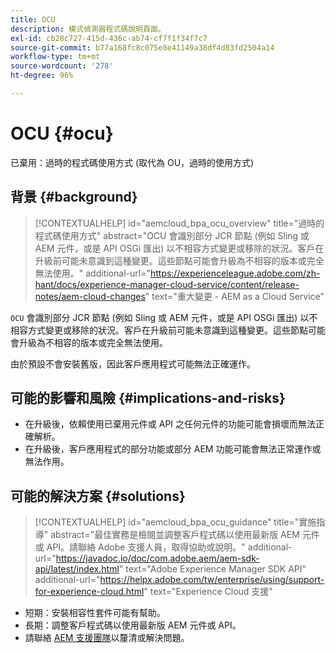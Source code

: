 ```yaml
---
title: OCU
description: 模式偵測器程式碼說明頁面。
exl-id: cb28c727-415d-436c-ab74-cf7f1f34f7c7
source-git-commit: b77a168fc8c075e8e41149a38df4d83fd2504a14
workflow-type: tm+mt
source-wordcount: '278'
ht-degree: 96%

---
```


# OCU {#ocu}

已棄用：過時的程式碼使用方式 (取代為 OU，過時的使用方式)

## 背景 {#background}

>[!CONTEXTUALHELP]
>id="aemcloud_bpa_ocu_overview"
>title="過時的程式碼使用方式"
>abstract="OCU 會識別部分 JCR 節點 (例如 Sling 或 AEM 元件，或是 API OSGi 匯出) 以不相容方式變更或移除的狀況。客戶在升級前可能未意識到這種變更。這些節點可能會升級為不相容的版本或完全無法使用。"
>additional-url="https://experienceleague.adobe.com/zh-hant/docs/experience-manager-cloud-service/content/release-notes/aem-cloud-changes" text="重大變更 - AEM as a Cloud Service"

`OCU` 會識別部分 JCR 節點 (例如 Sling 或 AEM 元件，或是 API OSGi 匯出) 以不相容方式變更或移除的狀況。客戶在升級前可能未意識到這種變更。這些節點可能會升級為不相容的版本或完全無法使用。

由於預設不會安裝舊版，因此客戶應用程式可能無法正確運作。

## 可能的影響和風險 {#implications-and-risks}

* 在升級後，依賴使用已棄用元件或 API 之任何元件的功能可能會損壞而無法正確解析。
* 在升級後，客戶應用程式的部分功能或部分 AEM 功能可能會無法正常運作或無法作用。

## 可能的解決方案 {#solutions}

>[!CONTEXTUALHELP]
>id="aemcloud_bpa_ocu_guidance"
>title="實施指導"
>abstract="最佳實務是檢閱並調整客戶程式碼以使用最新版 AEM 元件或 API。請聯絡 Adobe 支援人員，取得協助或說明。"
>additional-url="https://javadoc.io/doc/com.adobe.aem/aem-sdk-api/latest/index.html" text="Adobe Experience Manager SDK API"
>additional-url="https://helpx.adobe.com/tw/enterprise/using/support-for-experience-cloud.html" text="Experience Cloud 支援"

* 短期：安裝相容性套件可能有幫助。
* 長期：調整客戶程式碼以使用最新版 AEM 元件或 API。
* 請聯絡 [AEM 支援團隊](https://helpx.adobe.com/tw/enterprise/using/support-for-experience-cloud.html)以釐清或解決問題。
